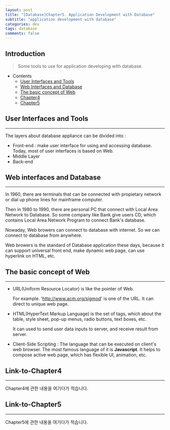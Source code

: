 ```yaml
---
layout: post
title: "[Database]Chapter5. Application Development with Database"
subtitle: "application development with database"
categories: dev
tags: database
comments: false
---
```


## Introduction
> Some tools to use for application developing with database.

- Contents
	- [User Interfaces and Tools](#user-interfaces-and-tools)
	- [Web Interfaces and Database](#web-interfaces-and-database)
	- [The basic concept of Web](#the-basic-concept-of-web)
	- [Chapter4](#link-to-chapter4)
	- [Chapter5](#link-to-chapter5)
  
## User Interfaces and Tools
---
The layers about database appliance can be divided into :

- Front-end : make user interface for using and accessing database. Today, most of user interfaces is based on Web.
- Middle Layer
- Back-end



## Web interfaces and Database

---
In 1960, there are terminals that can be connected with propietary network or dial up phone lines for mainframe computer.

Then in 1980 to 1990, there are personal PC that connect with Local Area Network to Database. So some company like Bank give users CD, which contains Local Area Network Program to connect Bank's database.

Nowaday, Web browers can connect to database with internet. So we can connect to database from anywhere.



Web browers is the standard of Database application these days, because it can support universal front end, make dynamic web page, can use hyperlink on HTML, etc.



## The basic concept of Web
---
- URL(Uniform Resource Locator) is like the pointer of Web.

  For example. 'http://www.acm.org/sigmod' is one of the URL. It can direct to unique web page.

- HTML(HyperText Markup Language) is the set of tags, which about the table, style sheet, pop-up menus, radio buttons, text boxes, etc.

  It can used to send user data inputs to server, and receive result from server.

- Client-Side Scripting : The language that can be executed on client's web browser. The most famous language of it is **Javascript**. It helps to compose active web page, which has flexible UI, animation, etc.



## Link-to-Chapter4  
---
Chapter4에 관한 내용을 여기다가 적습니다.  

## Link-to-Chapter5  
---
Chapter5에 관한 내용을 여기다가 적습니다.  